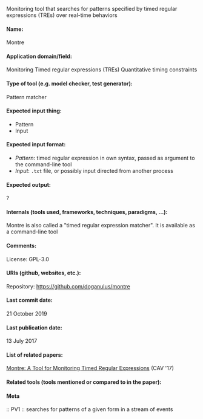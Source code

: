 Monitoring tool that searches for patterns specified by timed regular expressions (TREs) over real-time behaviors

#### Name:
Montre

#### Application domain/field:
Monitoring
Timed regular expressions (TREs)
Quantitative timing constraints

#### Type of tool (e.g. model checker, test generator):
Pattern matcher

#### Expected input thing:
- Pattern
- Input

#### Expected input format:
- *Pattern*: timed regular expression in own syntax, passed as argument to the command-line tool
- *Input*: `.txt` file, or possibly input directed from another process

#### Expected output:
?

#### Internals (tools used, frameworks, techniques, paradigms, ...):
Montre is also called a "timed regular expression matcher".
It is available as a command-line tool

#### Comments:
License: GPL-3.0

#### URIs (github, websites, etc.):
Repository: https://github.com/doganulus/montre

#### Last commit date:
21 October 2019

#### Last publication date:
13 July 2017

#### List of related papers:
[Montre: A Tool for Monitoring Timed Regular Expressions](https://doi.org/10.1007/978-3-319-63387-9_16) (CAV '17)

#### Related tools (tools mentioned or compared to in the paper):

#### Meta
:: PV1 :: searches for patterns of a given form in a stream of events
